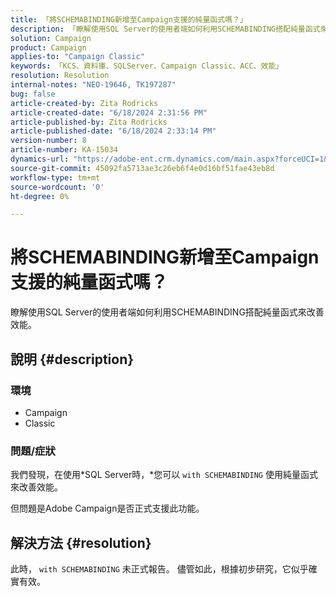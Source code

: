 ```yaml
---
title: 「將SCHEMABINDING新增至Campaign支援的純量函式嗎？」
description: 「瞭解使用SQL Server的使用者端如何利用SCHEMABINDING搭配純量函式來改善效能。」
solution: Campaign
product: Campaign
applies-to: "Campaign Classic"
keywords: 「KCS、資料庫、SQLServer、Campaign Classic、ACC、效能」
resolution: Resolution
internal-notes: "NEO-19646, TK197287"
bug: false
article-created-by: Zita Rodricks
article-created-date: "6/18/2024 2:31:56 PM"
article-published-by: Zita Rodricks
article-published-date: "6/18/2024 2:33:14 PM"
version-number: 8
article-number: KA-15034
dynamics-url: "https://adobe-ent.crm.dynamics.com/main.aspx?forceUCI=1&pagetype=entityrecord&etn=knowledgearticle&id=74c68180-7f2d-ef11-840a-002248084fbb"
source-git-commit: 45092fa5713ae3c26eb6f4e0d16bf51fae43eb8d
workflow-type: tm+mt
source-wordcount: '0'
ht-degree: 0%

---
```


# 將SCHEMABINDING新增至Campaign支援的純量函式嗎？


瞭解使用SQL Server的使用者端如何利用SCHEMABINDING搭配純量函式來改善效能。

## 說明 {#description}


### <b>環境</b>

- Campaign
- Classic


### <b>問題/症狀</b>

我們發現，在使用*SQL Server時，*您可以 `with SCHEMABINDING` 使用純量函式來改善效能。

但問題是Adobe Campaign是否正式支援此功能。


## 解決方法 {#resolution}


此時， `with SCHEMABINDING` 未正式報告。 儘管如此，根據初步研究，它似乎確實有效。
